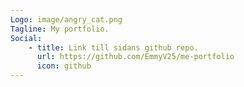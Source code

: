 ```yaml
---
Logo: image/angry_cat.png
Tagline: My portfolio.
Social:
    - title: Link till sidans github repo.
      url: https://github.com/EmmyV25/me-portfolio
      icon: github
---
```

